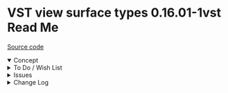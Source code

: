 # VST view surface types 0.16.01-1vst Read Me

[Source code]( https://github.com/ladybug-tools/spider-gbxml-tools/blob/master/spider-gbxml-viewer/v-0-16-01/js-view/vst-view-surface-types.js )

<details open >

<summary>Concept</summary>


</details>

<details>

<summary>To Do / Wish List</summary>


</details>

<details>

<summary>Issues</summary>


</details>

<details>

<summary>Change Log</summary>

## 2019-06-28 ~ Theo

VST 0.16.01-1vst

* F - VST: First commit of readme
* C - VST.js: Add script params


</details>